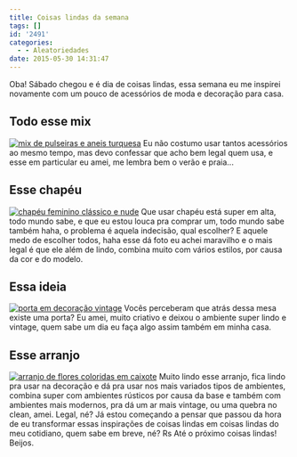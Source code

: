 ```yaml
---
title: Coisas lindas da semana
tags: []
id: '2491'
categories:
  - - Aleatoriedades
date: 2015-05-30 14:31:47
---
```


Oba! Sábado chegou e é dia de coisas lindas, essa semana eu me inspirei novamente com um pouco de acessórios de moda e decoração para casa.

## Todo esse mix

[![mix de pulseiras e aneis turquesa ](/images/2015/05/mix-de-pulseiras-e-aneis.jpg)](/images/2015/05/mix-de-pulseiras-e-aneis.jpg) Eu não costumo usar tantos acessórios ao mesmo tempo, mas devo confessar que acho bem legal quem usa, e esse em particular eu amei, me lembra bem o verão e praia...

## Esse chapéu

[![chapéu feminino clássico e nude](/images/2015/05/bf0ac6ea5da943d96c29b3a2fe845eff-681x1024.jpg)](/images/2015/05/bf0ac6ea5da943d96c29b3a2fe845eff.jpg) Que usar chapéu está super em alta, todo mundo sabe, e que eu estou louca pra comprar um, todo mundo sabe também haha, o problema é aquela indecisão, qual escolher? E aquele medo de escolher todos, haha esse dá foto eu achei maravilho e o mais legal é que ele além de lindo, combina muito com vários estilos, por causa da cor e do modelo.

## Essa ideia

[![porta em decoração vintage](/images/2015/05/porta-em-decoração-vintage-686x1024.jpg)](/images/2015/05/porta-em-decoração-vintage.jpg) Vocês perceberam que atrás dessa mesa existe uma porta? Eu amei, muito criativo e deixou o ambiente super lindo e vintage, quem sabe um dia eu faça algo assim também em minha casa.

## Esse arranjo

[![arranjo de flores coloridas em caixote ](/images/2015/05/78595d4a054bf85aafba6324387f0432.jpg)](/images/2015/05/78595d4a054bf85aafba6324387f0432.jpg) Muito lindo esse arranjo, fica lindo pra usar na decoração e dá pra usar nos mais variados tipos de ambientes, combina super com ambientes rústicos por causa da base e também com ambientes mais modernos, pra dá um ar mais vintage, ou uma quebra no clean, amei. Legal, né? Já estou começando a pensar que passou da hora de eu transformar essas inspirações de coisas lindas em coisas lindas do meu cotidiano, quem sabe em breve, né? Rs Até o próximo coisas lindas! Beijos.

